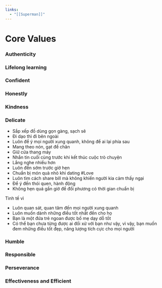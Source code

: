 ```yaml
---
links:
  - "[[Superman]]"
---
```


# Core Values

### Authenticity

### Lifelong learning

### Confident

### Honestly

### Kindness

### Delicate

- Sắp xếp đồ dùng gọn gàng, sạch sẽ
- Đi dạo thì đi bên ngoài
- Luôn để ý mọi người xung quanh, không để ai lại phía sau
- Mang theo nón, gạt để chân
- Giữ cửa thang máy
- Nhắn tin cuối cùng trước khi kết thúc cuộc trò chuyện
- Lắng nghe nhiều hơn
- Luôn đến sớm trước giờ hẹn
- Chuẩn bị món quà nhỏ khi dating #Love
- Luôn tìm cách share bill mà không khiến người kia cảm thấy ngại
- Để ý đến thói quen, hành động
- Không hẹn quá gần giờ để đối phương có thời gian chuẩn bị

Tinh tế vì

- Luôn quan sát, quan tâm đến mọi người xung quanh
- Luôn muốn dành những điều tốt nhất đến cho họ
- Bạn là một đứa trẻ ngoan được bố mẹ dạy dỗ tốt
- Có thể bạn chưa từng được ai đối xử với bạn như vậy, vì vậy, bạn muốn đem những điều tốt đẹp, năng lượng tích cực cho mọi người

### Humble

### Responsible

### Perseverance

### Effectiveness and Efficient
